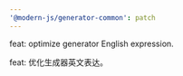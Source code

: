 ```yaml
---
'@modern-js/generator-common': patch
---
```


feat: optimize generator English expression.

feat: 优化生成器英文表达。

